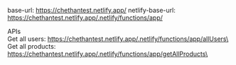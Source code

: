 base-url: https://chethantest.netlify.app/
netlify-base-url: https://chethantest.netlify.app/.netlify/functions/app/

APIs\
Get all users: https://chethantest.netlify.app/.netlify/functions/app/allUsers\
Get all products: https://chethantest.netlify.app/.netlify/functions/app/getAllProducts\
